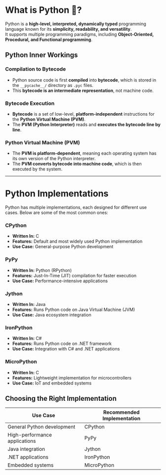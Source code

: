 # What is Python 🐍?

Python is a **high-level, interpreted, dynamically typed** programming language known for its **simplicity, readability, and versatility**.  
It supports multiple programming paradigms, including **Object-Oriented, Procedural, and Functional programming**.

## Python Inner Workings

### Compilation to Bytecode

- Python source code is first **compiled** into **bytecode**, which is stored in the `__pycache__/` directory as `.pyc` files.
- This **bytecode is an intermediate representation**, not machine code.

### Bytecode Execution

- **Bytecode** is a set of low-level, **platform-independent** instructions for the **Python Virtual Machine (PVM)**.
- The **PVM (Python Interpreter)** reads and **executes the bytecode line by line**.

### Python Virtual Machine (PVM)

- The **PVM is platform-dependent**, meaning each operating system has its own version of the Python interpreter.
- The **PVM converts bytecode into machine code**, which is then executed by the system.

---

# Python Implementations

Python has multiple implementations, each designed for different use cases. Below are some of the most common ones:

### CPython

- **Written In:** C
- **Features:** Default and most widely used Python implementation
- **Use Case:** General-purpose Python development

### PyPy

- **Written In:** Python (RPython)
- **Features:** Just-In-Time (JIT) compilation for faster execution
- **Use Case:** Performance-intensive applications

### Jython

- **Written In:** Java
- **Features:** Runs Python code on Java Virtual Machine (JVM)
- **Use Case:** Java ecosystem integration

### IronPython

- **Written In:** C#
- **Features:** Runs Python code on .NET framework
- **Use Case:** Integration with C# and .NET applications

### MicroPython

- **Written In:** C
- **Features:** Lightweight implementation for microcontrollers
- **Use Case:** IoT and embedded systems

## Choosing the Right Implementation

| **Use Case**                  | **Recommended Implementation** |
| ----------------------------- | ------------------------------ |
| General Python development    | CPython                        |
| High-performance applications | PyPy                           |
| Java integration              | Jython                         |
| .NET applications             | IronPython                     |
| Embedded systems              | MicroPython                    |

